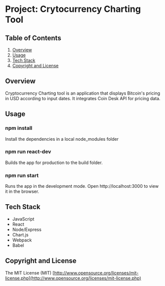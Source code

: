 # Project: Crytocurrency Charting Tool

## Table of Contents
1. [Overview](#Overview)
1. [Usage](#Usage)
1. [Tech Stack](#Tech-Stack)
1. [Copyright and License](#Copyright-and-License)

## Overview
Cryptocurrency Charting tool is an application that displays Bitcoin's pricing in USD according to input dates. It integrates Coin Desk API for pricing data.




## Usage

### npm install
  Install the dependencies in a local node_modules folder


### npm run react-dev
  Builds the app for production to the build folder.


### npm run start
  Runs the app in the development mode.
  Open http://localhost:3000 to view it in the browser.


## Tech Stack

- JavaScript
- React
- Node/Express
- Chart.js
- Webpack
- Babel




## Copyright and License
The MIT License (MIT) [http://www.opensource.org/licenses/mit-license.php](http://www.opensource.org/licenses/mit-license.php)